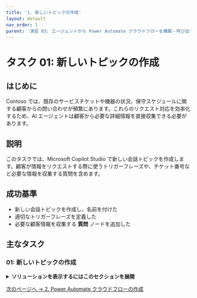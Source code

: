 ```yaml
---
title: '1. 新しいトピックの作成'
layout: default
nav_order: 1
parent: '演習 03: エージェントから Power Automate クラウドフローを構築・呼び出す'
---
```


# タスク 01: 新しいトピックの作成

## はじめに

Contoso では、既存のサービスチケットや機器の状況、保守スケジュールに関する顧客からの問い合わせが頻繁にあります。これらのリクエスト対応を効率化するため、AI エージェントは顧客から必要な詳細情報を直接収集できる必要があります。

## 説明

このタスクでは、Microsoft Copilot Studio で新しい会話トピックを作成します。顧客が情報をリクエストする際に使うトリガーフレーズや、チケット番号など必要な情報を収集する質問を含めます。

## 成功基準

- 新しい会話トピックを作成し、名前を付けた
- 適切なトリガーフレーズを定義した
- 必要な顧客情報を収集する **質問** ノードを追加した

## 主なタスク

### 01: 新しいトピックの作成

<details markdown="block"> 
  <summary><strong>ソリューションを表示するにはこのセクションを展開</strong></summary> 

1. 上部バーの **Topics** を選択します。

> [!NOTE]
> 以前のタスクで作成した **Support Ticket** トピックと混同しないよう、ここで無効化します。
	
1. **Support Ticket** の行で **Enabled** 列のトグルを **Off** にします。

	![eyi4hflx.jpg](../../media/eyi4hflx.jpg)

1. 左上の **Add a topic** を選択し、**From blank** を選択します。

	![40pdk4e4.jpg](../../media/40pdk4e4.jpg)

1. 左上の **Untitled** を選択し、トピック名を `Check Ticket Status` に変更します。

1. **Trigger** ノード内の **Phrases** で **Edit** を選択します。

	![aa07x0rq.jpg](../../media/aa07x0rq.jpg)

1. **Add phrases** に次のフレーズを入力し、それぞれのフレーズのために **Enter** または **+** ボタンを選択します。

	- `What is the status of my ticket INC0008001`
	- `Can you get me information on my ticket status`
	- `Could you check the status of my ticket`
	- `Status update on ticket INC0009005`
	- `What's happening with my ticket INC1234567`

1. **Trigger** ノードの下に新しい **Question** ノードを追加し、次のように入力します。 

	```
	Absolutely. Could you provide me with your ticket number?
	```

1. **Identify** の下のエントリを選択し、**Create an Entity** を選択します。

	![01rspymj.jpg](../../media/01rspymj.jpg)

1. **Regular expression (Regex)** を選択します。

1. 新しいエンティティに次のように入力します:

    | 項目 | 値 |
    |----------|-----------------|
    | **Name** | `Ticket Number` |
    | **Pattern** | `INC[0-9]{7}` |

1. ペインの下部にある **Save** を選択します。

1. **Var1** 変数を選択し、**Variable name** に `TicketNumber` と入力します。

1. キャンバスの右上隅にある **Save** を選択してトピックを保存します。

![5m1x28fr.jpg](../../media/5m1x28fr.jpg)

</details>

[次のページへ → 2. Power Automate クラウドフローの作成](0302.md)